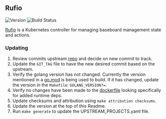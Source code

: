 ## **Rufio**
![Version](https://img.shields.io/badge/version-126069b950a57d571df90dfec7cd98e6d64692be-blue)
![Build Status](https://codebuild.us-west-2.amazonaws.com/badges?uuid=eyJlbmNyeXB0ZWREYXRhIjoibmZUSnF0RVBLRGhmNENKWVdNa1kzZ2V0UlFOWWJVZmM0N3UzSm12ekZkRm5KL240YmZTWXdTL2p6NXlUdnF4SUdibzFubW41dW4wTWs1c3Y1TmdSNmw0PSIsIml2UGFyYW1ldGVyU3BlYyI6IkVHRnl2M2JGVTZZSWIyZ1UiLCJtYXRlcmlhbFNldFNlcmlhbCI6MX0%3D&branch=main)

[Rufio](https://github.com/tinkerbell/rufio) is a Kubernetes controller for managing baseboard management state and actions.

### Updating

1. Review commits upstream [repo](https://github.com/tinkerbell/rufio) and decide on new commit to track.
1. Update the `GIT_TAG` file to have the new desired commit based on the upstream.
1. Verify the golang version has not changed. Currently the version mentioned in a [go.mod](https://github.com/tinkerbell/rufio/blob/main/go.mod#L3) is being used to build. If it has changed, update the version in the `Makefile`: `GOLANG_VERSION?=`.
1. Verify no changes have been made to the [dockerfile](https://github.com/tinkerbell/rufio/blob/main/Dockerfile) looking specifically for added runtime deps.
1. Update checksums and attribution using `make attribution checksums`.
1. Update the version at the top of this Readme.
1. Run `make generate` to update the UPSTREAM_PROJECTS.yaml file.
